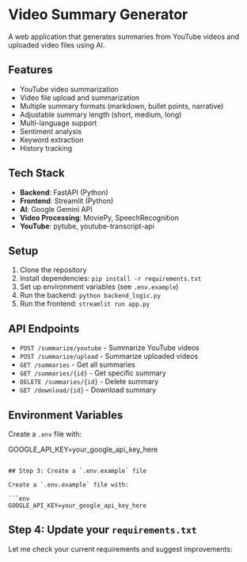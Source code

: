 # Video Summary Generator

A web application that generates summaries from YouTube videos and uploaded video files using AI.

## Features

- YouTube video summarization
- Video file upload and summarization
- Multiple summary formats (markdown, bullet points, narrative)
- Adjustable summary length (short, medium, long)
- Multi-language support
- Sentiment analysis
- Keyword extraction
- History tracking

## Tech Stack

- **Backend**: FastAPI (Python)
- **Frontend**: Streamlit (Python)
- **AI**: Google Gemini API
- **Video Processing**: MoviePy, SpeechRecognition
- **YouTube**: pytube, youtube-transcript-api

## Setup

1. Clone the repository
2. Install dependencies: `pip install -r requirements.txt`
3. Set up environment variables (see `.env.example`)
4. Run the backend: `python backend_logic.py`
5. Run the frontend: `streamlit run app.py`

## API Endpoints

- `POST /summarize/youtube` - Summarize YouTube videos
- `POST /summarize/upload` - Summarize uploaded videos
- `GET /summaries` - Get all summaries
- `GET /summaries/{id}` - Get specific summary
- `DELETE /summaries/{id}` - Delete summary
- `GET /download/{id}` - Download summary

## Environment Variables

Create a `.env` file with:


GOOGLE_API_KEY=your_google_api_key_here


```

## Step 3: Create a `.env.example` file

Create a `.env.example` file with:

```env
GOOGLE_API_KEY=your_google_api_key_here
```

## Step 4: Update your `requirements.txt`

Let me check your current requirements and suggest improvements: